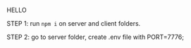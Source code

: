 HELLO

STEP 1: run `npm i` on server and client folders. 

STEP 2: go to server folder, create .env file with PORT=7776; 